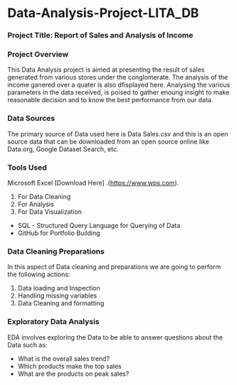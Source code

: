 # Data-Analysis-Project-LITA_DB

 ### Project Title:  Report of Sales and Analysis of Income
 
### Project Overview
This Data Analysis project is aimed at presenting the result of sales generated from various stores under the conglomerate. The analysis of the income ganered over a quater is also dfisplayed here. Analysing the various parameters in the data received, is poised  to gather enoung insight to make reasonable decision and to know the best performance from our data.

### Data Sources
The primary source of Data used here is Data Sales.csv and this is an open source data that can be downloaded from an open source online like Data.org, Google Dataset Search, etc.

### Tools Used
Microsoft Excel [Download Here] .(https://www.wps.com).
  1. For Data Cleaning
  2. For Analysis 
  3. For Data Visualization

- SQL - Structured Query Language for Querying of Data
- GitHub for Portfolio Building

### Data Cleaning Preparations
In this aspect of Data cleaning and preparations we are going to perform the following actions:
1. Data loading and Inspection
2. Handling missing variables
3. Data Cleaning and formatting

### Exploratory Data Analysis 
EDA involves exploring the Data to be able to answer questions about the Data such as:
- What is the overall sales trend?
- Which products make the top sales
- What are the products on peak sales?

